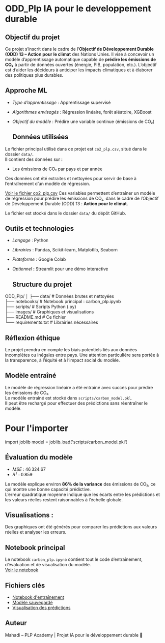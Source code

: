 # ODD_Plp IA pour le developpement durable
 
## Objectif du projet

Ce projet s’inscrit dans le cadre de l’**Objectif de Développement Durable (ODD) 13 – Action pour le climat** des Nations Unies. Il vise à concevoir un modèle d’apprentissage automatique capable de **prédire les émissions de CO₂** à partir de données ouvertes (énergie, PIB, population, etc.). L’objectif est d’aider les décideurs à anticiper les impacts climatiques et à élaborer des politiques plus durables.

 ## Approche ML

- *Type d’apprentissage* : Apprentissage supervisé
- *Algorithmes envisagés* : Régression linéaire, forêt aléatoire, XGBoost
- *Objectif du modèle* : Prédire une variable continue (émissions de CO₂)

  ## Données utilisées

Le fichier principal utilisé dans ce projet est `co2_plp.csv`, situé dans le dossier `data/`.  
Il contient des données sur :

- Les émissions de CO₂ par pays et par année

Ces données ont été extraites et nettoyées pour servir de base à l’entraînement d’un modèle de régression.  
 
[Voir le fichier co2_plp.csv](data/co2_plp.csv)
Ces variables permettent d’entraîner un modèle de régression pour prédire les émissions de CO₂, dans le cadre de l’Objectif de Développement Durable (ODD) 13 : 
**Action pour le climat**.

Le fichier est stocké dans le dossier `data/` du dépôt GitHub.

## Outils et technologies

- *Langage* : Python  
- *Librairies* : Pandas, Scikit-learn, Matplotlib, Seaborn  
- *Plateforme* : Google Colab  
- *Optionnel* : Streamlit pour une démo interactive

  ## Structure du projet

ODD_Plp/
│
├── data/                  # Données brutes et nettoyées  
├── notebooks/             # Notebook principal : carbon_plp.ipynb  
├── scripts/               # Scripts Python (.py)  
├── images/                # Graphiques et visualisations  
├── README.md              # Ce fichier  
└── requirements.txt       # Librairies nécessaires

## Réflexion éthique

Le projet prendra en compte les biais potentiels liés aux données incomplètes ou inégales entre pays. Une attention particulière sera portée à la transparence, à l’équité et à l’impact social du modèle.

 ## Modèle entraîné

Le modèle de régression linéaire a été entraîné avec succès pour prédire les émissions de CO₂.  
Le modèle entraîné est stocké dans `scripts/carbon_model.pkl`.  
Il peut être rechargé pour effectuer des prédictions sans réentraîner le modèle.
# Pour l'importer
import joblib
model = joblib.load('scripts/carbon_model.pkl')


 ## Évaluation du modèle

- *MSE* : 46 324.67  
- *R²* : 0.859

Le modèle explique environ **86% de la variance** des émissions de CO₂, ce qui montre une bonne capacité prédictive.  
L’erreur quadratique moyenne indique que les écarts entre les prédictions et les valeurs réelles restent raisonnables à l’échelle globale.

## Visualisations :
Des graphiques ont été générés pour comparer les prédictions aux valeurs réelles et analyser les erreurs.

## Notebook principal

Le notebook `carbon_plp.ipynb` contient tout le code d’entraînement, d’évaluation et de visualisation du modèle.  
[Voir le notebook](notebooks/carbon_plp.ipynb)

## Fichiers clés

- [Notebook d'entraînement](notebooks/carbon_plp.ipynb)
- [Modèle sauvegardé](scripts/carbon_model.pkl)
- [Visualisation des prédictions](images/co2_predictions.png)

## Auteur

Mahadi – PLP Academy | Projet IA pour le développement durable 🌱 
